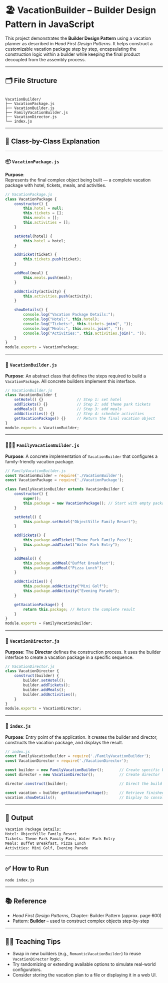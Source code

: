 
# 🏖️ VacationBuilder – Builder Design Pattern in JavaScript

This project demonstrates the **Builder Design Pattern** using a vacation planner as described in *Head First Design Patterns*. It helps construct a customizable vacation package step by step, encapsulating the construction logic within a builder while keeping the final product decoupled from the assembly process.

---

## 🗂️ File Structure

```

VacationBuilder/
├── VacationPackage.js
├── VacationBuilder.js
├── FamilyVacationBuilder.js
├── VacationDirector.js
└── index.js

````

---

## 🧩 Class-by-Class Explanation

---

### 📦 `VacationPackage.js`

**Purpose**:  
Represents the final complex object being built — a complete vacation package with hotel, tickets, meals, and activities.

```javascript
// VacationPackage.js
class VacationPackage {
    constructor() {
        this.hotel = null;
        this.tickets = [];
        this.meals = [];
        this.activities = [];
    }

    setHotel(hotel) {
        this.hotel = hotel;
    }

    addTicket(ticket) {
        this.tickets.push(ticket);
    }

    addMeal(meal) {
        this.meals.push(meal);
    }

    addActivity(activity) {
        this.activities.push(activity);
    }

    showDetails() {
        console.log("Vacation Package Details:");
        console.log("Hotel:", this.hotel);
        console.log("Tickets:", this.tickets.join(", "));
        console.log("Meals:", this.meals.join(", "));
        console.log("Activities:", this.activities.join(", "));
    }
}
module.exports = VacationPackage;
````

---

### 🧱 `VacationBuilder.js`

**Purpose**:
An abstract class that defines the steps required to build a `VacationPackage`. All concrete builders implement this interface.

```javascript
// VacationBuilder.js
class VacationBuilder {
    setHotel() {}               // Step 1: set hotel
    addTickets() {}             // Step 2: add theme park tickets
    addMeals() {}               // Step 3: add meals
    addActivities() {}          // Step 4: schedule activities
    getVacationPackage() {}     // Return the final vacation object
}
module.exports = VacationBuilder;
```

---

### 👨‍👩‍👧 `FamilyVacationBuilder.js`

**Purpose**:
A concrete implementation of `VacationBuilder` that configures a family-friendly vacation package.

```javascript
// FamilyVacationBuilder.js
const VacationBuilder = require('./VacationBuilder');
const VacationPackage = require('./VacationPackage');

class FamilyVacationBuilder extends VacationBuilder {
    constructor() {
        super();
        this.package = new VacationPackage(); // Start with empty package
    }

    setHotel() {
        this.package.setHotel("ObjectVille Family Resort");
    }

    addTickets() {
        this.package.addTicket("Theme Park Family Pass");
        this.package.addTicket("Water Park Entry");
    }

    addMeals() {
        this.package.addMeal("Buffet Breakfast");
        this.package.addMeal("Pizza Lunch");
    }

    addActivities() {
        this.package.addActivity("Mini Golf");
        this.package.addActivity("Evening Parade");
    }

    getVacationPackage() {
        return this.package; // Return the complete result
    }
}
module.exports = FamilyVacationBuilder;
```

---

### 🎯 `VacationDirector.js`

**Purpose**:
The **Director** defines the construction process. It uses the builder interface to create a vacation package in a specific sequence.

```javascript
// VacationDirector.js
class VacationDirector {
    construct(builder) {
        builder.setHotel();
        builder.addTickets();
        builder.addMeals();
        builder.addActivities();
    }
}
module.exports = VacationDirector;
```

---

### 🚀 `index.js`

**Purpose**:
Entry point of the application. It creates the builder and director, constructs the vacation package, and displays the result.

```javascript
// index.js
const FamilyVacationBuilder = require('./FamilyVacationBuilder');
const VacationDirector = require('./VacationDirector');

const builder = new FamilyVacationBuilder();       // Create specific builder
const director = new VacationDirector();           // Create director

director.construct(builder);                       // Direct the build steps

const vacation = builder.getVacationPackage();     // Retrieve finished product
vacation.showDetails();                            // Display to console
```

---

## 🧪 Output

```bash
Vacation Package Details:
Hotel: ObjectVille Family Resort
Tickets: Theme Park Family Pass, Water Park Entry
Meals: Buffet Breakfast, Pizza Lunch
Activities: Mini Golf, Evening Parade
```

---

## ✅ How to Run

```bash
node index.js
```

---

## 📚 Reference

* *Head First Design Patterns*, Chapter: Builder Pattern (approx. page 600)
* Pattern: **Builder** – used to construct complex objects step-by-step

---

## 👨‍🏫 Teaching Tips

* Swap in new builders (e.g., `RomanticVacationBuilder`) to reuse `VacationDirector` logic.
* Try randomizing or extending available options to simulate real-world configurators.
* Consider storing the vacation plan to a file or displaying it in a web UI.

